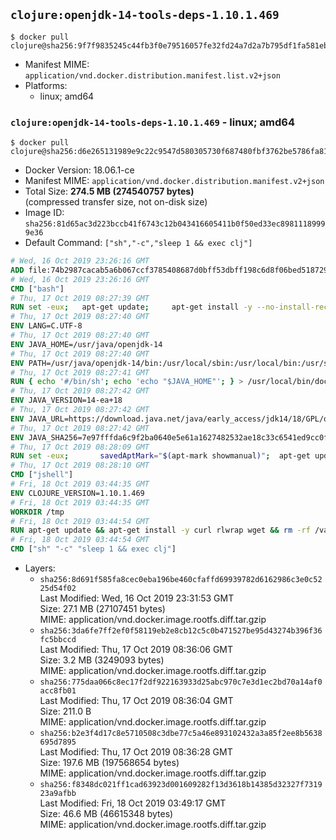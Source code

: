 ## `clojure:openjdk-14-tools-deps-1.10.1.469`

```console
$ docker pull clojure@sha256:9f7f9835245c44fb3f0e79516057fe32fd24a7d2a7b795df1fa581ebb4e40564
```

-	Manifest MIME: `application/vnd.docker.distribution.manifest.list.v2+json`
-	Platforms:
	-	linux; amd64

### `clojure:openjdk-14-tools-deps-1.10.1.469` - linux; amd64

```console
$ docker pull clojure@sha256:d6e265131989e9c22c9547d580305730f687480fbf3762be5786fa8134d7f996
```

-	Docker Version: 18.06.1-ce
-	Manifest MIME: `application/vnd.docker.distribution.manifest.v2+json`
-	Total Size: **274.5 MB (274540757 bytes)**  
	(compressed transfer size, not on-disk size)
-	Image ID: `sha256:81d65ac3d223bccb41f6743c12b043416605411b0f50ed33ec89811189999e36`
-	Default Command: `["sh","-c","sleep 1 && exec clj"]`

```dockerfile
# Wed, 16 Oct 2019 23:26:16 GMT
ADD file:74b2987cacab5a6b067ccf3785408687d0bff53dbff198c6d8f06bed5187292c in / 
# Wed, 16 Oct 2019 23:26:16 GMT
CMD ["bash"]
# Thu, 17 Oct 2019 08:27:39 GMT
RUN set -eux; 	apt-get update; 	apt-get install -y --no-install-recommends 		ca-certificates p11-kit 	; 	rm -rf /var/lib/apt/lists/*
# Thu, 17 Oct 2019 08:27:40 GMT
ENV LANG=C.UTF-8
# Thu, 17 Oct 2019 08:27:40 GMT
ENV JAVA_HOME=/usr/java/openjdk-14
# Thu, 17 Oct 2019 08:27:40 GMT
ENV PATH=/usr/java/openjdk-14/bin:/usr/local/sbin:/usr/local/bin:/usr/sbin:/usr/bin:/sbin:/bin
# Thu, 17 Oct 2019 08:27:41 GMT
RUN { echo '#/bin/sh'; echo 'echo "$JAVA_HOME"'; } > /usr/local/bin/docker-java-home && chmod +x /usr/local/bin/docker-java-home && [ "$JAVA_HOME" = "$(docker-java-home)" ]
# Thu, 17 Oct 2019 08:27:42 GMT
ENV JAVA_VERSION=14-ea+18
# Thu, 17 Oct 2019 08:27:42 GMT
ENV JAVA_URL=https://download.java.net/java/early_access/jdk14/18/GPL/openjdk-14-ea+18_linux-x64_bin.tar.gz
# Thu, 17 Oct 2019 08:27:42 GMT
ENV JAVA_SHA256=7e97fffda6c9f2ba0640e5e61a1627482532ae18c33c6541ed9cc0f21d498a1d
# Thu, 17 Oct 2019 08:28:09 GMT
RUN set -eux; 		savedAptMark="$(apt-mark showmanual)"; 	apt-get update; 	apt-get install -y --no-install-recommends 		wget 	; 	rm -rf /var/lib/apt/lists/*; 		wget -O openjdk.tgz "$JAVA_URL"; 	echo "$JAVA_SHA256 */openjdk.tgz" | sha256sum -c -; 		mkdir -p "$JAVA_HOME"; 	tar --extract 		--file openjdk.tgz 		--directory "$JAVA_HOME" 		--strip-components 1 		--no-same-owner 	; 	rm openjdk.tgz; 		apt-mark auto '.*' > /dev/null; 	[ -z "$savedAptMark" ] || apt-mark manual $savedAptMark > /dev/null; 	apt-get purge -y --auto-remove -o APT::AutoRemove::RecommendsImportant=false; 		{ 		echo '#!/usr/bin/env bash'; 		echo 'set -Eeuo pipefail'; 		echo 'if ! [ -d "$JAVA_HOME" ]; then echo >&2 "error: missing JAVA_HOME environment variable"; exit 1; fi'; 		echo 'cacertsFile=; for f in "$JAVA_HOME/lib/security/cacerts" "$JAVA_HOME/jre/lib/security/cacerts"; do if [ -e "$f" ]; then cacertsFile="$f"; break; fi; done'; 		echo 'if [ -z "$cacertsFile" ] || ! [ -f "$cacertsFile" ]; then echo >&2 "error: failed to find cacerts file in $JAVA_HOME"; exit 1; fi'; 		echo 'trust extract --overwrite --format=java-cacerts --filter=ca-anchors --purpose=server-auth "$cacertsFile"'; 	} > /etc/ca-certificates/update.d/docker-openjdk; 	chmod +x /etc/ca-certificates/update.d/docker-openjdk; 	/etc/ca-certificates/update.d/docker-openjdk; 		find "$JAVA_HOME/lib" -name '*.so' -exec dirname '{}' ';' | sort -u > /etc/ld.so.conf.d/docker-openjdk.conf; 	ldconfig; 		java -Xshare:dump; 		javac --version; 	java --version
# Thu, 17 Oct 2019 08:28:10 GMT
CMD ["jshell"]
# Fri, 18 Oct 2019 03:44:35 GMT
ENV CLOJURE_VERSION=1.10.1.469
# Fri, 18 Oct 2019 03:44:35 GMT
WORKDIR /tmp
# Fri, 18 Oct 2019 03:44:54 GMT
RUN apt-get update && apt-get install -y curl rlwrap wget && rm -rf /var/lib/apt/lists/* && wget https://download.clojure.org/install/linux-install-$CLOJURE_VERSION.sh && chmod +x linux-install-$CLOJURE_VERSION.sh && ./linux-install-$CLOJURE_VERSION.sh && clojure -e "(clojure-version)" && apt-get remove -y --purge curl wget
# Fri, 18 Oct 2019 03:44:54 GMT
CMD ["sh" "-c" "sleep 1 && exec clj"]
```

-	Layers:
	-	`sha256:8d691f585fa8cec0eba196be460cfaffd69939782d6162986c3e0c5225d54f02`  
		Last Modified: Wed, 16 Oct 2019 23:31:53 GMT  
		Size: 27.1 MB (27107451 bytes)  
		MIME: application/vnd.docker.image.rootfs.diff.tar.gzip
	-	`sha256:3da6fe7ff2ef0f58119eb2e8cb12c5c0b471527be95d43274b396f36fc5bbccd`  
		Last Modified: Thu, 17 Oct 2019 08:36:06 GMT  
		Size: 3.2 MB (3249093 bytes)  
		MIME: application/vnd.docker.image.rootfs.diff.tar.gzip
	-	`sha256:775daa066c8ec17f2df922163933d25abc970c7e3d1ec2bd70a14af0acc8fb01`  
		Last Modified: Thu, 17 Oct 2019 08:36:04 GMT  
		Size: 211.0 B  
		MIME: application/vnd.docker.image.rootfs.diff.tar.gzip
	-	`sha256:b2e3f4d17c8e5710508c3dbe77c5a46e893102432a3a85f2ee8b5638695d7895`  
		Last Modified: Thu, 17 Oct 2019 08:36:28 GMT  
		Size: 197.6 MB (197568654 bytes)  
		MIME: application/vnd.docker.image.rootfs.diff.tar.gzip
	-	`sha256:f8348dc021ff1cad63923d001609282f13d3618b14385d32327f731923a9afbb`  
		Last Modified: Fri, 18 Oct 2019 03:49:17 GMT  
		Size: 46.6 MB (46615348 bytes)  
		MIME: application/vnd.docker.image.rootfs.diff.tar.gzip
